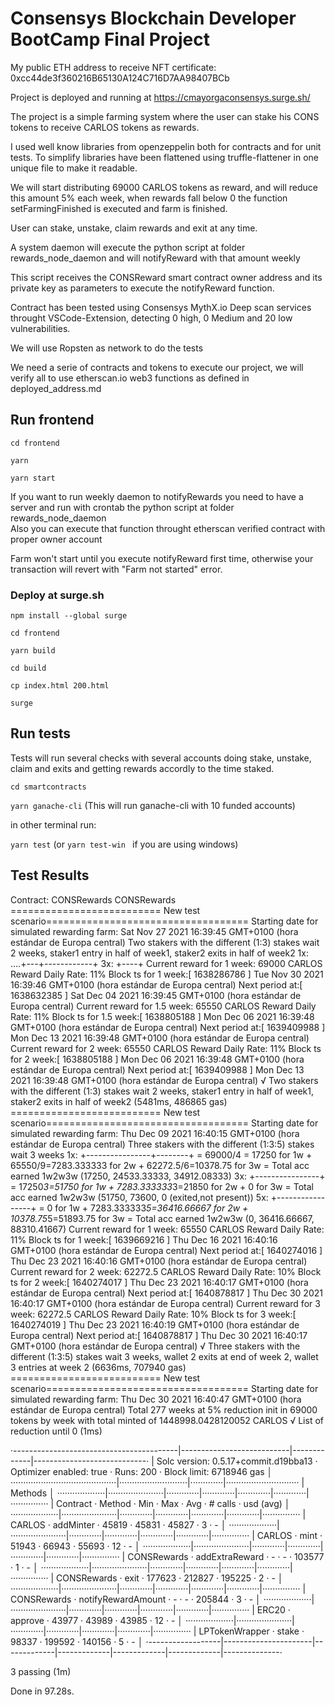 # Consensys Blockchain Developer BootCamp Final Project

My public ETH address to receive NFT certificate: 0xcc44de3f360216B65130A124C716D7AA98407BCb

Project is deployed and running at https://cmayorgaconsensys.surge.sh/

The project is a simple farming system where the user can stake his CONS tokens to receive CARLOS tokens as rewards.

I used well know libraries from openzeppelin both for contracts and for unit tests. To simplify libraries have been flattened using truffle-flattener in one unique file to make it readable.

We will start distributing 69000 CARLOS tokens as reward, and will reduce this amount 5% each week, when rewards fall below 0 the function setFarmingFinished is executed and farm is finished.

User can stake, unstake, claim rewards and exit at any time.

A system daemon will execute the python script at folder rewards_node_daemon and will notifyReward with that amount weekly

This script receives the CONSReward smart contract owner address and its private key as parameters to execute the notifyReward function.

Contract has been tested using Consensys MythX.io Deep scan services throught VSCode-Extension, detecting 0 high, 0 Medium and 20 low vulnerabilities.

We will use Ropsten as network to do the tests

We need a serie of contracts and tokens to execute our project, we will verify all to use etherscan.io web3 functions as defined in deployed_address.md

## Run frontend

<code>cd frontend</code>

<code>yarn</code>

<code>yarn start</code>

If you want to run weekly daemon to notifyRewards you need to have a server and run with crontab the python script at folder rewards_node_daemon\
Also you can execute that function throught etherscan verified contract with proper owner account

Farm won't start until you execute notifyReward first time, otherwise your transaction will revert with "Farm not started" error.

### Deploy at surge.sh

<code>npm install --global surge</code>

<code>cd frontend</code>

<code>yarn build</code>

<code>cd build</code>

<code>cp index.html 200.html</code>

<code>surge</code>

## Run tests

Tests will run several checks with several accounts doing stake, unstake, claim and exits and getting rewards accordly to the time staked.

<code>cd smartcontracts</code>

<code>yarn ganache-cli</code>   (This will run ganache-cli with 10 funded accounts)

in other terminal run:

<code>yarn test</code> (or <code>yarn test-win </code> if you are using windows)

## Test Results

  Contract: CONSRewards
    CONSRewards
========================== New test scenario===================================
Starting date for simulated rewarding farm: Sat Nov 27 2021 16:39:45 GMT+0100 (hora estándar de Europa central)
Two stakers with the different (1:3) stakes wait 2 weeks, staker1 entry in half of week1, staker2 exits in half of week2
1x: ....+---+------------+
3x:         +----+
Current reward for 1 week: 69000  CARLOS Reward Daily Rate: 11%
Block ts for 1 week:[ 1638286786 ]   Tue Nov 30 2021 16:39:46 GMT+0100 (hora estándar de Europa central)   Next period at:[ 1638632385 ]  Sat Dec 04 2021 16:39:45 GMT+0100 (hora estándar de Europa central)
Current reward for 1.5 week: 65550  CARLOS Reward Daily Rate: 11%
Block ts for 1.5 week:[ 1638805188 ]   Mon Dec 06 2021 16:39:48 GMT+0100 (hora estándar de Europa central)   Next period at:[ 1639409988 ]  Mon Dec 13 2021 16:39:48 GMT+0100 (hora estándar de Europa central)
Current reward for 2 week: 65550  CARLOS Reward Daily Rate: 11%
Block ts for 2 week:[ 1638805188 ]   Mon Dec 06 2021 16:39:48 GMT+0100 (hora estándar de Europa central)   Next period at:[ 1639409988 ]  Mon Dec 13 2021 16:39:48 GMT+0100 (hora estándar de Europa central)
      √ Two stakers with the different (1:3) stakes wait 2 weeks, staker1 entry in half of week1, staker2 exits in half of week2 (5481ms, 486865 gas)
========================== New test scenario===================================
Starting date for simulated rewarding farm: Thu Dec 09 2021 16:40:15 GMT+0100 (hora estándar de Europa central)
Three stakers with the different (1:3:5) stakes wait 3 weeks
1x: +----------------+--------+ = 69000/4 = 17250 for 1w   + 65550/9=7283.333333 for 2w       + 62272.5/6=10378.75 for 3w   = Total acc earned 1w2w3w (17250, 24533.33333, 34912.08333)
3x: +----------------+          = 17250*3=51750 for 1w     + 7283.333333*3=21850 for 2w       + 0 for 3w                    = Total acc earned 1w2w3w (51750, 73600, 0 (exited,not present))
5x:         +-----------------+ = 0 for 1w                 + 7283.333333*5=36416.66667 for 2w + 10378.75*5=51893.75 for 3w  = Total acc earned 1w2w3w (0, 36416.66667, 88310.41667)
Current reward for 1 week: 65550  CARLOS Reward Daily Rate: 11%
Block ts for 1 week:[ 1639669216 ]   Thu Dec 16 2021 16:40:16 GMT+0100 (hora estándar de Europa central)   Next period at:[ 1640274016 ]  Thu Dec 23 2021 16:40:16 GMT+0100 (hora estándar de Europa central)
Current reward for 2 week: 62272.5  CARLOS Reward Daily Rate: 10%
Block ts for 2 week:[ 1640274017 ]   Thu Dec 23 2021 16:40:17 GMT+0100 (hora estándar de Europa central)   Next period at:[ 1640878817 ]  Thu Dec 30 2021 16:40:17 GMT+0100 (hora estándar de Europa central)
Current reward for 3 week: 62272.5  CARLOS Reward Daily Rate: 10%
Block ts for 3 week:[ 1640274019 ]   Thu Dec 23 2021 16:40:19 GMT+0100 (hora estándar de Europa central)   Next period at:[ 1640878817 ]  Thu Dec 30 2021 16:40:17 GMT+0100 (hora estándar de Europa central)
      √ Three stakers with the different (1:3:5) stakes wait 3 weeks, wallet 2 exits at end of week 2, wallet 3 entries at week 2 (6636ms, 707940 gas)
========================== New test scenario===================================
Starting date for simulated rewarding farm: Thu Dec 30 2021 16:40:47 GMT+0100 (hora estándar de Europa central)
Total 277 weeks at 5% reduction init in 69000 tokens by week with total minted of 1448998.0428120052 CARLOS
      √ List of reduction until 0 (1ms)

·-----------------------------------------|---------------------------|-------------|----------------------------·
|  Solc version: 0.5.17+commit.d19bba13   ·  Optimizer enabled: true  ·  Runs: 200  ·  Block limit: 6718946 gas  │
··········································|···························|·············|·····························
|  Methods                                                                                                       │
···················|······················|·············|·············|·············|·············|···············
|  Contract        ·  Method              ·  Min        ·  Max        ·  Avg        ·  # calls    ·  usd (avg)   │
···················|······················|·············|·············|·············|·············|···············
|  CARLOS          ·  addMinter           ·      45819  ·      45831  ·      45827  ·          3  ·           -  │
···················|······················|·············|·············|·············|·············|···············
|  CARLOS          ·  mint                ·      51943  ·      66943  ·      55693  ·         12  ·           -  │
···················|······················|·············|·············|·············|·············|···············
|  CONSRewards     ·  addExtraReward      ·          -  ·          -  ·     103577  ·          1  ·           -  │
···················|······················|·············|·············|·············|·············|···············
|  CONSRewards     ·  exit                ·     177623  ·     212827  ·     195225  ·          2  ·           -  │
···················|······················|·············|·············|·············|·············|···············
|  CONSRewards     ·  notifyRewardAmount  ·          -  ·          -  ·     205844  ·          3  ·           -  │
···················|······················|·············|·············|·············|·············|···············
|  ERC20           ·  approve             ·      43977  ·      43989  ·      43985  ·         12  ·           -  │
···················|······················|·············|·············|·············|·············|···············
|  LPTokenWrapper  ·  stake               ·      98337  ·     199592  ·     140156  ·          5  ·           -  │
·------------------|----------------------|-------------|-------------|-------------|-------------|--------------·

  3 passing (1m)

Done in 97.28s.